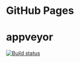 # GitHub Pages



# appveyor

[![Build status](https://ci.appveyor.com/api/projects/status/r60022a6lctxfis1?svg=true)](https://ci.appveyor.com/project/Volivanmail/react6-watch)
